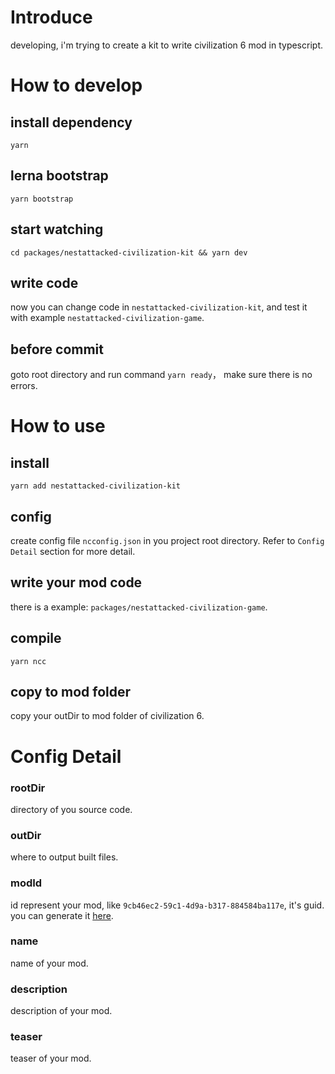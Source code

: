 # Introduce

developing, i'm trying to create a kit to write civilization 6 mod in typescript.

# How to develop

## install dependency

`yarn`

## lerna bootstrap

`yarn bootstrap`

## start watching

`cd packages/nestattacked-civilization-kit && yarn dev`

## write code

now you can change code in `nestattacked-civilization-kit`, and test it with example `nestattacked-civilization-game`.

## before commit

goto root directory and run command `yarn ready`， make sure there is no errors.

# How to use

## install

`yarn add nestattacked-civilization-kit`

## config

create config file `ncconfig.json` in you project root directory. Refer to `Config Detail` section for more detail.

## write your mod code

there is a example: `packages/nestattacked-civilization-game`.

## compile

`yarn ncc`

## copy to mod folder

copy your outDir to mod folder of civilization 6.

# Config Detail

### rootDir

directory of you source code.

### outDir

where to output built files.

### modId

id represent your mod, like `9cb46ec2-59c1-4d9a-b317-884584ba117e`, it's guid. you can generate it [here](https://www.guidgenerator.com/online-guid-generator.aspx).

### name

name of your mod.

### description

description of your mod.

### teaser

teaser of your mod.
